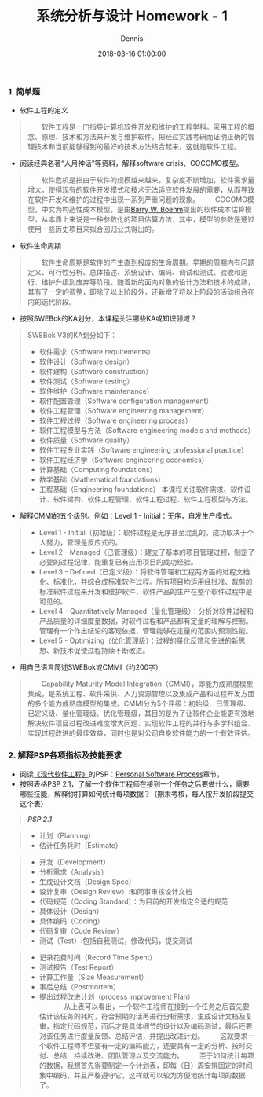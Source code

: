 ﻿---
layout:     post
title:      "系统分析与设计 Homework - 1"
subtitle:   ""
date:       2018-03-16 01:00:00
author:     Dennis
header-img: ""
tags:
    - 学习
    - 系统分析与设计
    - Homework
---

###  1. 简单题
 - 软件工程的定义
 > 　　软件工程是一门指导计算机软件开发和维护的工程学科。采用工程的概念、原理、技术和方法来开发与维护软件，把经过实践考研而证明正确的管理技术和当前能够得到的最好的技术方法结合起来，这就是软件工程。

 - 阅读经典名著“人月神话”等资料，解释software crisis、COCOMO模型。
 > 　　软件危机是指由于软件的规模越来越来，复杂度不断增加，软件需求量增大，使得现有的软件开发模式和技术无法适应软件发展的需要，从而导致在软件开发和维护的过程中出现一系列严重问题的现象。
 > 　　COCOMO模型，中文为构造性成本模型，是由[Barry W. Boehm](https://en.wikipedia.org/wiki/Barry_Boehm)提出的软件成本估算模型。从本质上来说是一种参数化的项目估算方法，其中，模型的参数是通过使用一些历史项目来拟合回归公式得出的。

 - 软件生命周期
 > 　　软件生命周期是软件的产生直到报废的生命周期。早期的周期内有问题定义、可行性分析、总体描述、系统设计、编码、调试和测试、验收和运行、维护升级到废弃等阶段。随着新的面向对象的设计方法和技术的成熟，其有了一定的调整，即除了以上阶段外，还新增了将以上阶段的活动组合在内的迭代阶段。

 - 按照SWEBok的KA划分，本课程关注哪些KA或知识领域？
 > SWEBok V3的KA划分如下：
 > - 软件需求（Software requirements）
 > - 软件设计（Software design）
 > - 软件建构（Software construction）
 > - 软件测试（Software testing）
 > - 软件维护（Software maintenance）
 > - 软件配置管理（Software configuration management）
 > - 软件工程管理（Software engineering management）
 > - 软件工程过程（Software engineering process）
 > - 软件工程模型与方法（Software engineering models and methods）
 > - 软件质量（Software quality）
 > - 软件工程专业实践（Software engineering professional practice）
 > - 软件工程经济学（Software engineering economics）
 > - 计算基础（Computing foundations）
 > - 数学基础（Mathematical foundations）
 > - 工程基础（Engineering foundations）
 > 本课程关注软件需求、软件设计、软件建构、软件工程管理、软件工程过程、软件工程模型与方法。

 - 解释CMMI的五个级别。例如：Level 1 - Initial：无序，自发生产模式。
 > - Level 1 - Initial（初始级）：软件过程是无序甚至混乱的，成功取决于个人努力，管理是反应式的。
 > - Level 2 - Managed（已管理级）：建立了基本的项目管理过程，制定了必要的过程纪律，能重复已有应用项目的成功经验。
 > - Level 3 - Defined（已定义级）：将软件管理和工程两方面的过程文档化、标准化，并综合成标准软件过程。所有项目均适用经批准、裁剪的标准软件过程来开发和维护软件，软件产品的生产在整个软件过程中是可见的。
 > - Level 4 - Quantitatively Managed（量化管理级）：分析对软件过程和产品质量的详细度量数据，对软件过程和产品都有定量的理解与控制。管理有一个作出结论的客观依据，管理能够在定量的范围内预测性能。
 > - Level 5 - Optimizing（优化管理级）：过程的量化反馈和先进的新思想、新技术促使过程持续不断改进。

 - 用自己语言简述SWEBok或CMMI（约200字）
 > 　　Capability Maturity Model Integration（CMMI），即能力成熟度模型集成，是系统工程、软件采供、人力资源管理以及集成产品和过程开发方面的多个能力成熟度模型的集成。CMMI分为5个评级：初始级、已管理级、已定义级、量化管理级、优化管理级，其目的是为了让软件企业能更有效地解决软件项目过程改进难度增大问题、实现软件工程的并行与多学科组合、实现过程改进的最佳效益，同时也是对公司自身软件能力的一个有效评估。

### 2. 解释PSP各项指标及技能要求
 - 阅读[《现代软件工程》](http://www.cnblogs.com/xinz/archive/2011/11/27/2265425.html)的PSP：[Personal Software Process](http://www.cnblogs.com/xinz/archive/2011/10/22/2220872.html)章节。
 - 按照表格PSP 2.1，了解一个软件工程师在接到一个任务之后要做什么，需要哪些技能，解释你打算如何统计每项数据？（期末考核，每人按开发阶段提交这个表）

>  ***PSP 2.1***

> - 计划（Planning）
>  - 估计任务耗时（Estimate）

> - 开发（Development）
>  - 分析需求（Analysis）
>  - 生成设计文档（Design Spec）
>  - 设计复审（Design Review）:和同事审核设计文档
>  - 代码规范（Coding Standard）：为目前的开发指定合适的规范
>  - 具体设计（Design）
>  - 具体编码（Coding）
>  - 代码复审（Code Review）
>  - 测试（Test）:包括自我测试，修改代码，提交测试

> - 记录花费时间（Record Time Spent）
> - 测试报告（Test Report）
> - 计算工作量（Size Measurement）
> - 事后总结（Postmortem）
> - 提出过程改进计划（process improvement Plan）      
&ensp;
&ensp;
> 　　从上表可以看出，一个软件工程师在接到一个任务之后首先要估计该任务的耗时，符合预期的话再进行分析需求，生成设计文档及复审，指定代码规范，而后才是具体细节的设计以及编码测试，最后还要对该任务进行度量反馈、总结评估，并提出改进计划。
> 　　这就要求一个软件工程师不但要有一定的编码能力，还要具有一定的分析、按时交付、总结、持续改进、团队管理以及交流能力。
> 　　至于如何统计每项的数据，我想首先得要制定一个计划表，即每（日）周安排固定的时间集中编码，并且严格遵守它，这样就可以较为方便地统计每项的数据了。


